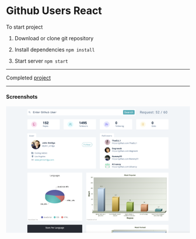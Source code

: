 # Github Users React

To start project

1. Download or clone git repository

2. Install dependencies `npm install`

3. Start server `npm start`

---

Completed [project](https://github-users-react-by-malina.netlify.app/)

---

#### Screenshots
![image](./screenshot.png)
